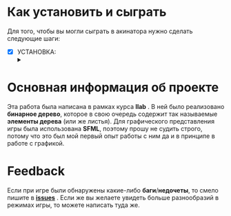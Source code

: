 # Как установить и сыграть
 Для того, чтобы вы могли сыграть в акинатора нужно сделать следующие шаги: 
 - [X] УСТАНОВКА: <details><summary></summary>
	- [X] 1) Скачать все содержимое [__папки__](https://github.com/Hollbrok/Akinator/tree/master/DOWNLOAD%20TO%20PLAY). Так же доступка [__ссылка__](https://drive.google.com/drive/folders/1uVD-hGzzuZk1l0gJ9whLjAOdM0LeLxW_?usp=sharing) на скачивание с гугл диска.
	- [X] 2) После скачивания у вас в папке должно быть примерно следующее __содержимое__:
			<img src="https://github.com/Hollbrok/Akinator/blob/master/example%20of%20dump/For%20README/package.png" width = 600>
	
	- [X] 3) Смело можете запускать __Akinator.exe__
	- [X] 4) В появившемся окне будет интуитивно понятный __интерсфейс__:
			<img src="https://github.com/Hollbrok/Akinator/blob/master/example%20of%20dump/For%20README/Menu_of_akinator.png" width = 400>  
	
	- [X] 5) Нажав на соответственную кнопку __играть__ перед вами будут доступные режимы для игры: <details><summary></summary>
			<img src="https://github.com/Hollbrok/Akinator/blob/master/example%20of%20dump/For%20README/Regimes.png" width = 400>  
	
		- [X] 5.1) Режим __Угадайка__ -- это классический режим игры в акинатора, при котором вы загадываете предмет, а __акинатор__ пытается угадать при помощи различных вопросов, с вариантами ответа __да__/__нет__.<details><summary></summary>
			- [X] 5.1.1) А вам нужно просто честно отвечать на его __вопросы__:        
					<img src="https://github.com/Hollbrok/Akinator/blob/master/example%20of%20dump/For%20README/Regime_1.png" width = 400> 
			
			- [X] 5.1.2) Когда у __акинатора__ закончатся вопросы он выдаст свой вариант ответа. Если он угадал, то все круто, в противном случае он __попросит__ вас ввести __ваш предмет__ и некоторое его __свойство__. ВСЕ! После этого в его базе появится ваше слово и следующий раз он угадает его:        
					<img src="https://github.com/Hollbrok/Akinator/blob/master/example%20of%20dump/For%20README/Ask_user.png" width = 400>              
					<img src="https://github.com/Hollbrok/Akinator/blob/master/example%20of%20dump/For%20README/Ask_user_question.png" width = 400> 
			
			- [X] 5.1.3) В конце игры __котик__ поблагодарит тебя за игру )
				<img src="https://github.com/Hollbrok/Akinator/blob/master/example%20of%20dump/For%20README/Regime_1_end.png" width = 400>
	
		- [X] 5.2) __Дерево__ -- режим просмотра всей доступной акинатору __базы__: <details><summary></summary>
				<img src="https://github.com/Hollbrok/Akinator/blob/master/example%20of%20dump/For%20README/Regime_2.png" width = 800>    




# Основная информация об проекте

Эта работа была написана в рамках курса __Ilab__ . В ней было реализовано __бинарное дерево__, которое в свою очередь содержит так называемые __элементы дерева__ (или же листья). Для графического представления игры была использована __SFML__, поэтому прошу не судить строго, потому что это был мой первый опыт работы с ним да и в принципе в работе с графикой.

# Feedback
Если при игре были обнаружены какие-либо __баги__/__недочеты__, то смело пишите в [__issues__](https://github.com/Hollbrok/Akinator/issues) . Если же вы желаете увидеть больше разнообразий в режимах игры, то можете написать туда же.

